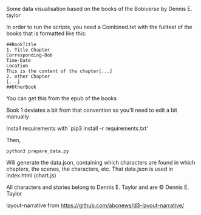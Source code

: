 
Some data visualisation based on the books of the Bobiverse by Dennis E. taylor

In order to run the scripts, you need a Combined.txt with the fulltext of
the books that is formatted like this:

    ##BookTitle
    1. Title Chapter
    Corresponding-Bob
    Time-Date
    Location
    This is the content of the chapter[...]
    2. other Chapter
    [...]
    ##OtherBook

You can get this from the epub of the books

Book 1 deviates a bit from that convention so you'll need to edit a bit manually

Install requirements with `pip3 install -r requirements.txt'

Then,

    python3 prepare_data.py

Will generate the data.json, containing which characters are found in which chapters, the scenes,
the characters, etc. That data.json is used in index.html (chart.js)


All characters and stories belong to Dennis E. Taylor and are &copy; Dennis E. Taylor

layout-narrative from https://github.com/abcnews/d3-layout-narrative/